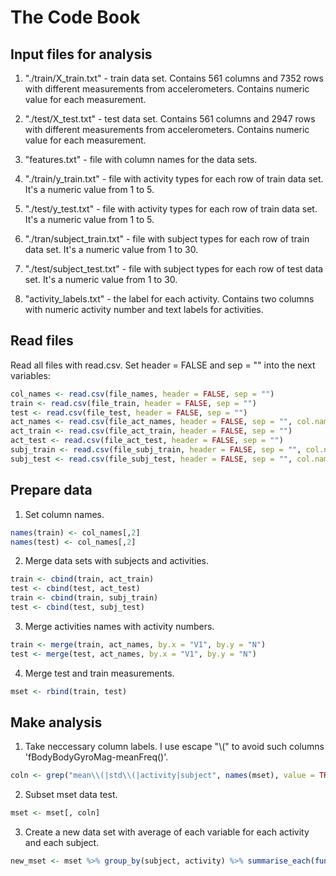 # The Code Book
## Input files for analysis
1. "./train/X_train.txt" - train data set. Contains 561 columns and 7352 rows with different measurements from accelerometers. Contains numeric value for each measurement. 

2. "./test/X_test.txt" - test data set. Contains 561 columns and 2947 rows with different measurements from accelerometers. Contains numeric value for each measurement.

3. "features.txt" - file with column names for the data sets.

4. "./train/y_train.txt" - file with activity types for each row of train data set. It's a numeric value from 1 to 5.

5. "./test/y_test.txt" - file with activity types for each row of train data set. It's a numeric value from 1 to 5.

6. "./tran/subject_train.txt" - file with subject types for each row of train data set. It's a numeric value from 1 to 30.

7. "./test/subject_test.txt" - file with subject types for each row of test data set. It's a numeric value from 1 to 30.

8. "activity_labels.txt" - the label for each activity. Contains two columns with numeric activity number and text labels for activities.

## Read files
Read all files with read.csv. Set header = FALSE and sep = "" into the next variables:

```R
col_names <- read.csv(file_names, header = FALSE, sep = "")
train <- read.csv(file_train, header = FALSE, sep = "")
test <- read.csv(file_test, header = FALSE, sep = "")
act_names <- read.csv(file_act_names, header = FALSE, sep = "", col.names = c("N", "activity"))
act_train <- read.csv(file_act_train, header = FALSE, sep = "")
act_test <- read.csv(file_act_test, header = FALSE, sep = "")
subj_train <- read.csv(file_subj_train, header = FALSE, sep = "", col.names = "subject")
subj_test <- read.csv(file_subj_test, header = FALSE, sep = "", col.names = "subject")
```

## Prepare data
1. Set column names.

```R
names(train) <- col_names[,2]
names(test) <- col_names[,2]
```
2. Merge data sets with subjects and activities.

```R
train <- cbind(train, act_train)
test <- cbind(test, act_test)
train <- cbind(train, subj_train)
test <- cbind(test, subj_test)
```

3. Merge activities names with activity numbers.

```R
train <- merge(train, act_names, by.x = "V1", by.y = "N")
test <- merge(test, act_names, by.x = "V1", by.y = "N")
```

4. Merge test and train measurements.

```R
mset <- rbind(train, test)
```

## Make analysis
1. Take neccessary column labels. I use escape "\\(" to avoid such columns 'fBodyBodyGyroMag-meanFreq()'.

```R
coln <- grep("mean\\(|std\\(|activity|subject", names(mset), value = TRUE)
```

2. Subset mset data test.

```R
mset <- mset[, coln]
```

3. Create a new data set with average of each variable for each activity and each subject.

```R
new_mset <- mset %>% group_by(subject, activity) %>% summarise_each(funs(mean))
```
